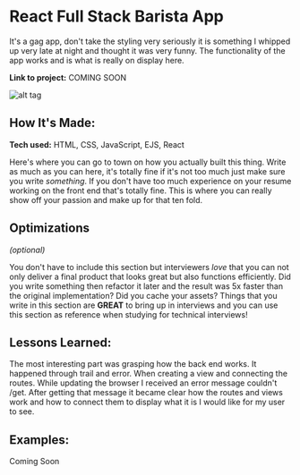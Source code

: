 # React Full Stack Barista App

It's a gag app, don't take the styling very seriously it is something I whipped up very late at night and thought it was very funny. The functionality of the app works and is what is really on display here.

**Link to project:** COMING SOON

![alt tag](https://imgur.com/h0YQdP1)

## How It's Made:

**Tech used:** HTML, CSS, JavaScript, EJS, React

Here's where you can go to town on how you actually built this thing. Write as much as you can here, it's totally fine if it's not too much just make sure you write *something*. If you don't have too much experience on your resume working on the front end that's totally fine. This is where you can really show off your passion and make up for that ten fold.

## Optimizations

*(optional)*

You don't have to include this section but interviewers *love* that you can not only deliver a final product that looks great but also functions efficiently. Did you write something then refactor it later and the result was 5x faster than the original implementation? Did you cache your assets? Things that you write in this section are **GREAT** to bring up in interviews and you can use this section as reference when studying for technical interviews!

## Lessons Learned:

The most interesting part was grasping how the back end works. It happened through trail and error. When creating a view and connecting the routes. While updating the browser I received an error message couldn't /get. After getting that message it became clear how the routes and views work and how to connect them to display what it is I would like for my user to see.

## Examples:

Coming Soon
